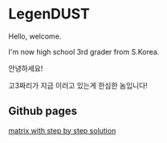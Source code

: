 # LegenDUST
Hello, welcome.

I'm now high school 3rd grader from S.Korea.

안녕하세요!

고3짜리가 지금 이러고 있는게 한심한 놈입니다!

## Github pages
[matrix with step by step solution](https://dhnam.github.io/matrix-with-step-by-step/)
